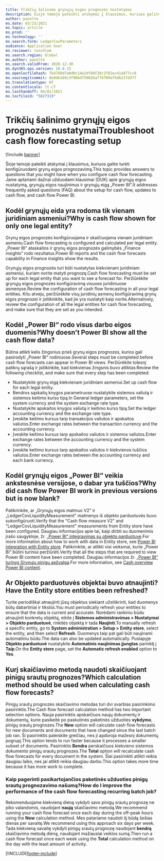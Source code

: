 ```yaml
---
title: Trikčių šalinimo grynųjų eigos prognozės nustatymai
description: Šioje temoje pateikti atskymai į klausimus, kuriuos galite turėti konfigūruodami grynų eigos prognozavimą. Jame aptariami dažnai užduodami klausimai (DUK) apie grynųjų eigos nustatymą, grynųjų eigos naujinimus ir grynųjų eigą „Power BI“.
author: panolte
ms.date: 03/23/2021
ms.topic: article
ms.prod: ''
ms.technology: ''
ms.search.form: LedgerCovParameters
audience: Application User
ms.reviewer: roschlom
ms.search.region: Global
ms.author: panolte
ms.search.validFrom: 2020-12-30
ms.dyn365.ops.version: 10.0.15
ms.openlocfilehash: 7b4760d7a0d0c14e2df8df20c2f81ec41e077cc0
ms.sourcegitcommit: 0e8db169c3f90bd750826af76709ef5d621fd377
ms.translationtype: HT
ms.contentlocale: lt-LT
ms.lasthandoff: 04/01/2021
ms.locfileid: "5827319"
---
```

# <a name="troubleshoot-cash-flow-forecasting-setup"></a><span data-ttu-id="6a6cd-104">Trikčių šalinimo grynųjų eigos prognozės nustatymai</span><span class="sxs-lookup"><span data-stu-id="6a6cd-104">Troubleshoot cash flow forecasting setup</span></span>

[!include [banner](../includes/banner.md)]

<span data-ttu-id="6a6cd-105">Šioje temoje pateikti atskymai į klausimus, kuriuos galite turėti konfigūruodami grynų eigos prognozavimą.</span><span class="sxs-lookup"><span data-stu-id="6a6cd-105">This topic provides answers to questions that you might have when you configure cash flow forecasting.</span></span> <span data-ttu-id="6a6cd-106">Jame aptariami dažnai užduodami klausimai (DUK) apie grynųjų eigos nustatymą, grynųjų eigos naujinimus ir grynųjų eigą „Power BI“.</span><span class="sxs-lookup"><span data-stu-id="6a6cd-106">It addresses frequently asked questions (FAQ) about the setup for cash flow, updates to cash flow, and cash flow Power BI.</span></span>

## <a name="why-is-cash-flow-shown-for-only-one-legal-entity"></a><span data-ttu-id="6a6cd-107">Kodėl grynųjų eida yra rodoma tik vienam juridiniam asmeniui?</span><span class="sxs-lookup"><span data-stu-id="6a6cd-107">Why is cash flow shown for only one legal entity?</span></span>

<span data-ttu-id="6a6cd-108">Grynų eigos prognozės konfigūruojama ir skaičiuojama vienam juridiniam asmeniu.</span><span class="sxs-lookup"><span data-stu-id="6a6cd-108">Cash flow forecasting is configured and calculated per legal entity.</span></span> <span data-ttu-id="6a6cd-109">„Power BI“ ataskaitos ir grynų eigos prognozės galimybės „Finance insights“ rodo rezultatus.</span><span class="sxs-lookup"><span data-stu-id="6a6cd-109">Power BI reports and the cash flow forecasts capability in Finance insights show the results.</span></span>

<span data-ttu-id="6a6cd-110">Grynųjų eigos prognozės turi būti nustatytas kiekvienam juridiniam asmeniui, kuriam norite matyti prognozę.</span><span class="sxs-lookup"><span data-stu-id="6a6cd-110">Cash flow forecasting must be set up for each legal entity that you want to see a forecast for.</span></span> <span data-ttu-id="6a6cd-111">Peržiūrėkite grynųjų eigos prognozės konfigūravimą visuose juridiniuose asmenyse.</span><span class="sxs-lookup"><span data-stu-id="6a6cd-111">Review the configuration of cash flow forecasting in all your legal entities.</span></span> <span data-ttu-id="6a6cd-112">Kitu atveju, peržiūrėkite visų juridinių asmenų konfigūravimą grynų eigos prognozei ir įsitikinkite, kad jie yra nustatyti kaip norite.</span><span class="sxs-lookup"><span data-stu-id="6a6cd-112">Alternatively, review the configuration of all the legal entities for cash flow forecasting, and make sure that they are set as you intended.</span></span>

## <a name="why-doesnt-power-bi-show-all-the-cash-flow-data"></a><span data-ttu-id="6a6cd-113">Kodėl „Power BI“ rodo visus darbo eigos duomenis?</span><span class="sxs-lookup"><span data-stu-id="6a6cd-113">Why doesn't Power BI show all the cash flow data?</span></span>

<span data-ttu-id="6a6cd-114">Būtina atlikti kelis žingsnius prieš grynų eigos prognozes, kurios gali pasirodyti „Power BI“ rodiniuose.</span><span class="sxs-lookup"><span data-stu-id="6a6cd-114">Several steps must be completed before cash flow forecasts can appear in Power BI views.</span></span> <span data-ttu-id="6a6cd-115">Peržiūrėkite tolesnį patikrų sąrašą ir įsitikinkite, kad kiekvienas žingsnis buvo atliktas:</span><span class="sxs-lookup"><span data-stu-id="6a6cd-115">Review the following checklist, and make sure that every step has been completed:</span></span>

- <span data-ttu-id="6a6cd-116">Nustatykite grynų eigą kiekvienam juridiniam asmeniui.</span><span class="sxs-lookup"><span data-stu-id="6a6cd-116">Set up cash flow for each legal entity.</span></span>
- <span data-ttu-id="6a6cd-117">Bendros sąskaitų knygos parametruose nustatykite sistemos valiutą ir sistemos keitimo kurso tipą.</span><span class="sxs-lookup"><span data-stu-id="6a6cd-117">In General ledger parameters, set the system currency and the system exchange rate type.</span></span>
- <span data-ttu-id="6a6cd-118">Nustatykite apskaitos knygos valiutą ir keitimo kurso tipą.</span><span class="sxs-lookup"><span data-stu-id="6a6cd-118">Set the ledger accounting currency and the exchange rate type.</span></span>
- <span data-ttu-id="6a6cd-119">Įveskite keitimo kursus tarp transakcijos valiutos ir apskaitos valiutos.</span><span class="sxs-lookup"><span data-stu-id="6a6cd-119">Enter exchange rates between the transaction currency and the accounting currency.</span></span>
- <span data-ttu-id="6a6cd-120">Įveskite keitimo kursus tarp apskaitos valiutos ir sistemos valiutos.</span><span class="sxs-lookup"><span data-stu-id="6a6cd-120">Enter exchange rates between the accounting currency and the system currency.</span></span>
- <span data-ttu-id="6a6cd-121">Įveskite keitimo kursus tarp apskaitos valiutos ir kiekvienos tuščios valiutos.</span><span class="sxs-lookup"><span data-stu-id="6a6cd-121">Enter exchange rates between the accounting currency and each bank currency.</span></span>

## <a name="why-did-cash-flow-power-bi-work-in-previous-versions-but-is-now-blank"></a><span data-ttu-id="6a6cd-122">Kodėl grynųjų eigos „Power BI“ veikia ankstesnėse versijose, o dabar yra tuščios?</span><span class="sxs-lookup"><span data-stu-id="6a6cd-122">Why did cash flow Power BI work in previous versions but is now blank?</span></span>

<span data-ttu-id="6a6cd-123">Patikrinkite, ar „Grynųjų eigos matmuo V2" ir „LedgerCovLiquidityMeasurement" matmenys iš objekto parduotuvės buvo sukonfigūruoti.</span><span class="sxs-lookup"><span data-stu-id="6a6cd-123">Verify that the "Cash flow measure V2" and "LedgerCovLiquidityMeasurement" measurements from Entity store have been configured.</span></span> <span data-ttu-id="6a6cd-124">Daugiau informacijos apie tai, kaip dirbti su duomenimis įrašo saugykloje, žr. [„Power BI“ integravimas su objekto parduotuve](../../fin-ops-core/dev-itpro/analytics/power-bi-integration-entity-store.md).</span><span class="sxs-lookup"><span data-stu-id="6a6cd-124">For more information about how to work with data in Entity store, see [Power BI integration with Entity store](../../fin-ops-core/dev-itpro/analytics/power-bi-integration-entity-store.md).</span></span> <span data-ttu-id="6a6cd-125">Patikrinkite, ar atlikti visi veiksmai, kurie „Power BI“ būtini turiniui peržiūrėti.</span><span class="sxs-lookup"><span data-stu-id="6a6cd-125">Verify that all the steps that are required to view Power BI content have been completed.</span></span> <span data-ttu-id="6a6cd-126">Daugiau informacijos žr. [„Power BI“ turinys Grynųjų pinigų apžvalga](Cash-Overview-Power-BI-content.md).</span><span class="sxs-lookup"><span data-stu-id="6a6cd-126">For more information, see [Cash overview Power BI content](Cash-Overview-Power-BI-content.md).</span></span>

## <a name="have-the-entity-store-entities-been-refreshed"></a><span data-ttu-id="6a6cd-127">Ar Objekto parduotuvės objektai buvo atnaujinti?</span><span class="sxs-lookup"><span data-stu-id="6a6cd-127">Have the Entity store entities been refreshed?</span></span>

<span data-ttu-id="6a6cd-128">Turite periodiškai atnaujinti jūsų objektus siekiant užsitikrinti, kad duomenys būtų dabartiniai ir tikslūs.</span><span class="sxs-lookup"><span data-stu-id="6a6cd-128">You must periodically refresh your entities to ensure that the data is current and accurate.</span></span> <span data-ttu-id="6a6cd-129">Norėdami rankiniu būdu atnaujinti konkretų objektą, eikite į **Sistemos administravimas \> Nustatymai \> Objekto parduotuvė**, rinkitės objektą ir tada **Naujinti**.</span><span class="sxs-lookup"><span data-stu-id="6a6cd-129">To manually refresh a specific entity, go to **System administration \> Setup \> Entity store**, select the entity, and then select **Refresh**.</span></span> <span data-ttu-id="6a6cd-130">Duomenys taip pat gali būti naujinami automatiniu būdu.</span><span class="sxs-lookup"><span data-stu-id="6a6cd-130">The data can also be updated automatically.</span></span> <span data-ttu-id="6a6cd-131">Puslapyje **Objekto parduotuvė** nustatykite **Automatinis naujinimas įjungtas** parinktį į **Taip**.</span><span class="sxs-lookup"><span data-stu-id="6a6cd-131">On the **Entity store** page, set the **Automatic refresh enabled** option to **Yes**.</span></span>

## <a name="which-calculation-method-should-be-used-when-calculating-cash-flow-forecasts"></a><span data-ttu-id="6a6cd-132">Kurį skaičiavimo metodą naudoti skaičiuojant pinigų srautų prognozes?</span><span class="sxs-lookup"><span data-stu-id="6a6cd-132">Which calculation method should be used when calculating cash flow forecasts?</span></span>

<span data-ttu-id="6a6cd-133">Pinigų srautų prognozės skaičiavimo metodas turi dvi svarbias pasirinkimo pasirinktis.</span><span class="sxs-lookup"><span data-stu-id="6a6cd-133">The Cash flow forecast calculation method has two important selection options.</span></span> <span data-ttu-id="6a6cd-134">Nauja pasirinktis apskaičiuos naujų dokumentų ir dokumentų, kurie pasikeitė po paskutinės paketinės užduoties **vykdymo**, pinigų srautų prognozes.</span><span class="sxs-lookup"><span data-stu-id="6a6cd-134">The **New** option will calculate cash flow forecasts for new documents and documents that have changed since the last batch job ran.</span></span> <span data-ttu-id="6a6cd-135">Ši pasirinktis paleiskite greičiau, nes ji apdoroja mažesnį dokumentų pogrupį.</span><span class="sxs-lookup"><span data-stu-id="6a6cd-135">This option tends to run faster because it processes a smaller subset of documents.</span></span> <span data-ttu-id="6a6cd-136">Pasirinktis **Bendra** perskaičiuos kiekvieno sistemos dokumento pinigų srautų prognozes.</span><span class="sxs-lookup"><span data-stu-id="6a6cd-136">The **Total** option will recalculate cash flow forecasts for every document in the system.</span></span> <span data-ttu-id="6a6cd-137">Šiai pasirinktii atlikti reikia daugiau laiko, nes jai atlikti reikia daugiau darbo.</span><span class="sxs-lookup"><span data-stu-id="6a6cd-137">This option takes more time because it has more work to complete.</span></span>

### <a name="how-do-i-improve-the-performance-of-the-cash-flow-forecasting-recurring-batch-job"></a><span data-ttu-id="6a6cd-138">Kaip pagerinti pasikartojančios paketinės užduoties pinigų srautų prognozavimo našumą?</span><span class="sxs-lookup"><span data-stu-id="6a6cd-138">How do I improve the performance of the cash flow forecasting recurring batch job?</span></span>

<span data-ttu-id="6a6cd-139">Rekomenduojame kiekvieną dieną vykdyti savo pinigų srautų prognozę ne piko valandomis, naudojant **naują** skaičiavimo metodą.</span><span class="sxs-lookup"><span data-stu-id="6a6cd-139">We recommend running your cash flow forecast once each day during the off-peak hours using the **New** calculation method.</span></span> <span data-ttu-id="6a6cd-140">Mes patariame naudoti šį būdą šešias dienas per savaitę.</span><span class="sxs-lookup"><span data-stu-id="6a6cd-140">We recommend using this approach six days per week.</span></span> <span data-ttu-id="6a6cd-141">Tada kiekvieną savaitę vykdyti pinigų srautų prognozę naudojant **bendrą** skaičiavimo metodą dieną, naudojant mažiausiai veiklos sumą.</span><span class="sxs-lookup"><span data-stu-id="6a6cd-141">Then run a cash flow forecast once each week using the **Total** calculation method on the day with the least amount of activity.</span></span>

[!INCLUDE[footer-include](../../includes/footer-banner.md)]

